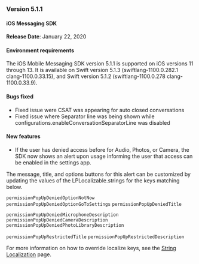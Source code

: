 ### Version 5.1.1
#### iOS Messaging SDK

**Release Date**: January 22, 2020

#### Environment requirements

The iOS Mobile Messaging SDK version 5.1.1 is supported on iOS versions 11 through 13. It is available on Swift version 5.1.3 (swiftlang-1100.0.282.1 clang-1100.0.33.15), and Swift version 5.1.2 (swiftlang-1100.0.278 clang-1100.0.33.9).

#### Bugs fixed

* Fixed issue were CSAT was appearing for auto closed conversations
* Fixed issue where Separator line was being shown while configurations.enableConversationSeparatorLine was disabled

#### New features

* If the user has denied access before for Audio, Photos, or Camera, the SDK now shows an alert upon usage informing the user that access can be enabled in the settings app.

The message, title, and options buttons for this alert can be customized by updating the values of the LPLocalizable.strings for the keys matching below.

`permissionPopUpDeniedOptionNotNow`
`permissionPopUpDeniedOptionGoToSettings`
`permissionPopUpDeniedTitle`

`permissionPopUpDeniedMicrophoneDescription`
`permissionPopUpDeniedCameraDescription`
`permissionPopUpDeniedPhotoLibraryDescription`

`permissionPopUpRestrictedTitle`
`permissionPopUpRestrictedDescription`

For more information on how to override localize keys, see the [String Localization](mobile-app-messaging-sdk-for-ios-string-localization-string-localization.html) page.